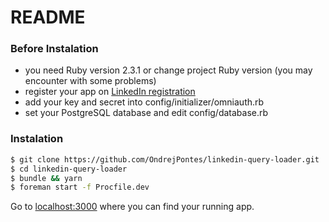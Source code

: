 # README

### Before Instalation
* you need Ruby version 2.3.1 or change project Ruby version (you may encounter with some problems)
* register your app on [LinkedIn registration](https://www.linkedin.com/secure/developer)
* add your key and secret into config/initializer/omniauth.rb
* set your PostgreSQL database and edit config/database.rb

### Instalation
```sh
$ git clone https://github.com/OndrejPontes/linkedin-query-loader.git
$ cd linkedin-query-loader
$ bundle && yarn
$ foreman start -f Procfile.dev
```
Go to [localhost:3000](http://localhost:3000) where you can find your running app.